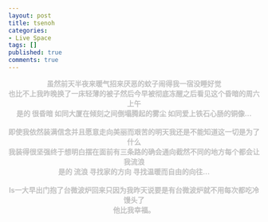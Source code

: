 ```yaml
---
layout: post
title: tsenoh
categories:
- Live Space
tags: []
published: true
comments: true
---
```

<p><span style="word-spacing:0px;font:13px arial;text-transform:none;color:rgb(0,0,0);text-indent:0px;white-space:normal;letter-spacing:normal;border-collapse:separate">
<div align="center"><span style="font-weight:bold"><span style="color:rgb(192,192,192)">虽然前天半夜来暖气招来厌恶的蚊子闹得我一宿没睡好觉</span></span></div>
<div align="center"><span style="font-weight:bold"><span style="color:rgb(192,192,192)">也比不上我昨晚换了一床轻薄的被子然后今早被彻底冻醒之后看见这个昏暗的周六上午</span></span></div>
<div align="center"><span style="font-weight:bold"><span style="color:rgb(192,192,192)">是的 很昏暗 如同大厦在倾刻之间倒塌腾起的雾尘 如同爱上铁石心肠的铜像...</span></span></div><span style="font-weight:bold"><span style="color:rgb(192,192,192)">
<div align="center"><br /></div></span></span>
<div align="center"><span style="font-weight:bold"><span style="color:rgb(192,192,192)">即使我依然装满信念并且愿意走向美丽而艰苦的明天我还是不能知道这一切是为了什么</span></span></div>
<div align="center"><span style="font-weight:bold"><span style="color:rgb(192,192,192)">我装得很坚强终于想明白摆在面前有三条路的确会通向截然不同的地方每个都会让我流浪</span></span></div>
<div align="center"><span style="font-weight:bold"><span style="color:rgb(192,192,192)">是的 流浪 寻找家的方向 寻找温暖而自由的向往...</span></span></div><span style="font-weight:bold"><span style="color:rgb(192,192,192)">
<div align="center"><br /></div></span></span>
<div align="center"><span style="font-weight:bold"><span style="color:rgb(192,192,192)">ls一大早出门抱了台微波炉回来只因为我昨天说要是有台微波炉就不用每次都吃冷馒头了<br /></span></span></div></span>
<div align="center"><span style="font-weight:bold"><span style="color:rgb(192,192,192)">他比我幸福。</span></span></div></p>
